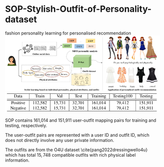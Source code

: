 # SOP-Stylish-Outfit-of-Personality-dataset
fashion personality learning for personalised recommendation
![alt text](https://github.com/dm-mo/SOP-Stylish-Outfit-of-Personality-dataset/blob/main/concerpt.png?raw=true)
![alt text](https://github.com/dm-mo/SOP-Stylish-Outfit-of-Personality-dataset/blob/main/sop_data.png?raw=true)

SOP contains 161,014 and 151,911 user-outfit mapping pairs for training and testing, respectively. 

The user-outfit pairs are represented with a user ID and outfit ID, which does not directly involve any user private information.

The outfits are from the O4U dataset \cite{pang2022dressingwello4u} which has total $15,748$ compatible outfits with rich physical label information. 



